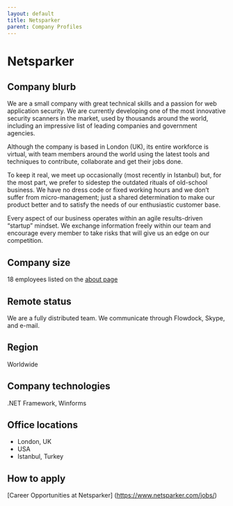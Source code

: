 ```yaml
---
layout: default
title: Netsparker
parent: Company Profiles
---
```


# Netsparker

## Company blurb

We are a small company with great technical skills and a passion for web application security. We are currently developing one of the most innovative security scanners in the market, used by thousands around the world, including an impressive list of leading companies and government agencies.

Although the company is based in London (UK), its entire workforce is virtual, with team members around the world using the latest tools and techniques to contribute, collaborate and get their jobs done.

To keep it real, we meet up occasionally (most recently in Istanbul) but, for the most part, we prefer to sidestep the outdated rituals of old-school business. We have no dress code or fixed working hours and we don’t suffer from micro-management; just a shared determination to make our product better and to satisfy the needs of our enthusiastic customer base.

Every aspect of our business operates within an agile results-driven “startup” mindset. We exchange information freely within our team and encourage every member to take risks that will give us an edge on our competition.

## Company size

18 employees listed on the [about page](https://www.netsparker.com/about/)

## Remote status

We are a fully distributed team. We communicate through Flowdock, Skype, and e-mail.

## Region

Worldwide

## Company technologies

.NET Framework, Winforms

## Office locations

- London, UK
- USA
- Istanbul, Turkey

## How to apply

[Career Opportunities at Netsparker] (https://www.netsparker.com/jobs/)